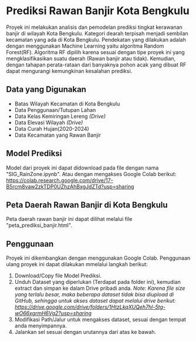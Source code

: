 # Prediksi Rawan Banjir Kota Bengkulu
Proyek ini melakukan analisis dan pemodelan prediksi tingkat kerawanan banjir di wilayah Kota Bengkulu. Kategori dearah terpisah menjadi sembilan kecamatan yang ada di Kota Bengkulu. Pendekatan yang dilakukan adalah dengan menggunakan Machine Learning yaitu algoritma Random Forest(RF). Algoritma RF dipilih karena sesuai dengan tipe proyek ini yang mengklasifikasikan suatu daerah (Rawan banjir atau tidak). Kemudian, dengan tahapan perata-rataan dari banyaknya pohon acak yang dibuat RF dapat mengurangi kemungkinan kesalahan prediksi.

## Data yang Digunakan
- Batas Wilayah Kecamatan di Kota Bengkulu
- Data Penggunaan/Tutupan Lahan
- Data Kelas Kemiringan Lereng *(Drive)*
- Data Elevasi Wilayah *(Drive)*
- Data Curah Hujan(2020-2024)
- Data Kecamatan yang Rawan Banjir

## Model Prediksi
Model dari proyek ini dapat didownload pada file dengan nama "SIG_RainZone.ipynb".
Atau dengan mengakses Google Colab berikut: https://colab.research.google.com/drive/17-B5rcm8vaw2zkTDP0UZhzAhBxgJdZTd?usp=sharing

## Peta Daerah Rawan Banjir di Kota Bengkulu
Peta daerah rawan banjir ini dapat dilihat melalui file "peta_prediksi_banjir.html".

## Penggunaan
Proyek ini dikembangkan dengan menggunakan Google Colab. Penggunaan ulang proyek ini dapat dilakukan mmelalui langkah berikut:
1. Download/Copy file Model Prediksi.
2. Unduh Dataset yang diperlukan (Terdapat pada folder ini), kemudian extract dan simpan ke dalam Drive pribadi anda. *Note: Karena file size yang terlalu besar, maka beberapa dataset tidak bisa diupload di GitHub, sehingga untuk akses dataset dapat melalui drive berikut: https://drive.google.com/drive/folders/1HtzLkqXUQeh7hl-5tg-wO66xgrmH6Vg2?usp=sharing*
3. Modifikasi Path/Jalur untuk mengakses dataset, sesuai dengan tempat anda menyimpannya.
4. Jalankan sel sesuai dengan urutannya dari atas ke bawah.
